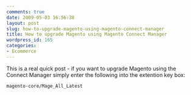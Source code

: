 ```yaml
---
comments: true
date: 2009-05-03 16:56:38
layout: post
slug: how-to-upgrade-magento-using-magento-connect-manager
title: How to upgrade Magento using Magento Connect Manager
wordpress_id: 165
categories:
- Ecommerce
---
```


This is a real quick post - if you want to upgrade Magento using the Connect Manager simply enter the following into the extention key box:

`magento-core/Mage_All_Latest`
